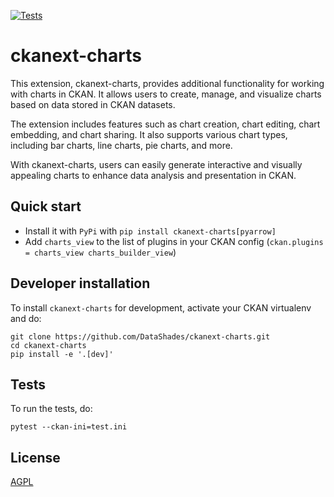 [![Tests](https://github.com/DataShades/ckanext-charts/actions/workflows/test.yml/badge.svg)](https://github.com/DataShades/ckanext-charts/actions/workflows/test.yml)

# ckanext-charts

This extension, ckanext-charts, provides additional functionality for working with charts in CKAN. It allows users to create, manage, and visualize charts based on data stored in CKAN datasets.

The extension includes features such as chart creation, chart editing, chart embedding, and chart sharing. It also supports various chart types, including bar charts, line charts, pie charts, and more.

With ckanext-charts, users can easily generate interactive and visually appealing charts to enhance data analysis and presentation in CKAN.

## Quick start

- Install it with `PyPi` with `pip install ckanext-charts[pyarrow]`
- Add `charts_view` to the list of plugins in your CKAN config (`ckan.plugins = charts_view charts_builder_view`)



## Developer installation

To install `ckanext-charts` for development, activate your CKAN virtualenv and
do:

    git clone https://github.com/DataShades/ckanext-charts.git
    cd ckanext-charts
    pip install -e '.[dev]'

## Tests

To run the tests, do:

    pytest --ckan-ini=test.ini


## License

[AGPL](https://www.gnu.org/licenses/agpl-3.0.en.html)
